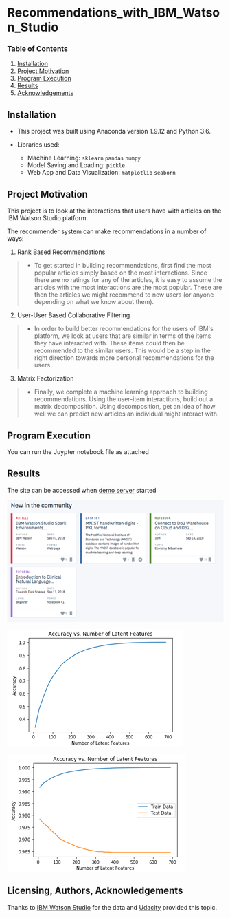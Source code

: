 # Recommendations_with_IBM_Watson_Studio

### Table of Contents

1. [Installation](#installation)
2. [Project Motivation](#motivation)
3. [Program Execution](#files)
4. [Results](#results)
5. [Acknowledgements](#Acknowledgements)

## Installation <a name="installation"></a>
- This project was built using Anaconda version 1.9.12 and Python  3.6.    

- Libraries used:

   - Machine Learning: `sklearn` `pandas` `numpy`  
   - Model Saving and Loading: `pickle`
   - Web App and Data Visualization: `matplotlib` `seaborn`

## Project Motivation<a name="motivation"></a>

This project is to look at the interactions that users have with articles on the IBM Watson Studio platform.

The recommender system can make recommendations in a number of ways:
1. Rank Based Recommendations
> - To get started in building recommendations, first find the most popular articles simply based on the most interactions. Since there are no ratings for any of the articles, it is easy to assume the articles with the most interactions are the most popular. These are then the articles we might recommend to new users (or anyone depending on what we know about them).
2. User-User Based Collaborative Filtering
> - In order to build better recommendations for the users of IBM's platform, we look at users that are similar in terms of the items they have interacted with. These items could then be recommended to the similar users. This would be a step in the right direction towards more personal recommendations for the users. 
3. Matrix Factorization
> - Finally, we complete a machine learning approach to building recommendations. Using the user-item interactions, build out a matrix decomposition. Using decomposition, get an idea of how well we can predict new articles an individual might interact with. 

## Program Execution <a name="files"></a>

You can run the Juypter notebook file as attached

## Results<a name="results"></a>

The site can be accessed when [demo server](http://maxcn.asuscomm.com:3001) started 

![Cat Page1](screenshot/Articles.png)

![Cat Page1](screenshot/AccLatentFea1.png)

![Cat Page2](screenshot/AccLatentFea2.png)

## Licensing, Authors, Acknowledgements<a name="Acknowledgements"></a>
Thanks to [IBM Watson Studio](https://dataplatform.cloud.ibm.com/) for the data and [Udacity](https://www.udacity.com/) provided this topic. 
